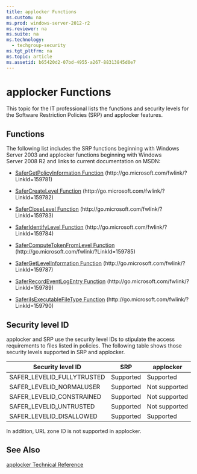 ```yaml
---
title: applocker Functions
ms.custom: na
ms.prod: windows-server-2012-r2
ms.reviewer: na
ms.suite: na
ms.technology: 
  - techgroup-security
ms.tgt_pltfrm: na
ms.topic: article
ms.assetid: b65420d2-07bd-4955-a267-88313845d0e7
---
```

# applocker Functions
This topic for the IT professional lists the functions and security levels for the Software Restriction Policies \(SRP\) and applocker features.

## Functions
The following list includes the SRP functions beginning with Windows Server 2003 and applocker functions beginning with  Windows Server 2008 R2  and links to current documentation on MSDN:

-   [SaferGetPolicyInformation Function](http://go.microsoft.com/fwlink/?LinkId=159781) \(http:\/\/go.microsoft.com\/fwlink\/?LinkId\=159781\)

-   [SaferCreateLevel Function](http://go.microsoft.com/fwlink/?LinkId=159782) \(http:\/\/go.microsoft.com\/fwlink\/?LinkId\=159782\)

-   [SaferCloseLevel Function](http://go.microsoft.com/fwlink/?LinkId=159783) \(http:\/\/go.microsoft.com\/fwlink\/?LinkId\=159783\)

-   [SaferIdentifyLevel Function](http://go.microsoft.com/fwlink/?LinkId=159784) \(http:\/\/go.microsoft.com\/fwlink\/?LinkId\=159784\)

-   [SaferComputeTokenFromLevel Function](http://go.microsoft.com/fwlink/?LinkId=159785) \(http:\/\/go.microsoft.com\/fwlink\/?LinkId\=159785\)

-   [SaferGetLevelInformation Function](http://go.microsoft.com/fwlink/?LinkId=159787) \(http:\/\/go.microsoft.com\/fwlink\/?LinkId\=159787\)

-   [SaferRecordEventLogEntry Function](http://go.microsoft.com/fwlink/?LinkId=159789) \(http:\/\/go.microsoft.com\/fwlink\/?LinkId\=159789\)

-   [SaferiIsExecutableFileType Function](http://go.microsoft.com/fwlink/?LinkId=159790) \(http:\/\/go.microsoft.com\/fwlink\/?LinkId\=159790\)

## Security level ID
applocker and SRP use the security level IDs to stipulate the access requirements to files listed in policies. The following table shows those security levels supported in SRP and applocker.

|Security level ID|SRP|applocker|
|---------------------|-------|-------------|
|SAFER\_LEVELID\_FULLYTRUSTED|Supported|Supported|
|SAFER\_LEVELID\_NORMALUSER|Supported|Not supported|
|SAFER\_LEVELID\_CONSTRAINED|Supported|Not supported|
|SAFER\_LEVELID\_UNTRUSTED|Supported|Not supported|
|SAFER\_LEVELID\_DISALLOWED|Supported|Supported|

In addition, URL zone ID is not supported in applocker.

## See Also
[applocker Technical Reference](applocker-technical-reference.md)


